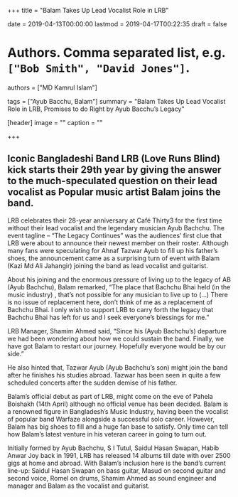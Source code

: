 +++
title = "Balam Takes Up Lead Vocalist Role in LRB"

date = 2019-04-13T00:00:00
lastmod = 2019-04-17T00:22:35
draft = false

# Authors. Comma separated list, e.g. `["Bob Smith", "David Jones"]`.
authors = ["MD Kamrul Islam"]

tags = ["Ayub Bacchu, Balam"]
summary = "Balam Takes Up Lead Vocalist Role in LRB, Promises to do Right by Ayub Bacchu’s Legacy"

[header]
image = ""
caption = ""

+++

## Iconic Bangladeshi Band LRB (Love Runs Blind) kick starts their 29th year by giving the answer to the much-speculated question on their lead vocalist as Popular music artist Balam joins the band.

LRB celebrates their 28-year anniversary at Café Thirty3 for the first time without their lead vocalist and the legendary musician Ayub Bachchu. The event tagline – “The Legacy Continues” was the audiences’ first clue that LRB were about to announce their newest member on their roster. Although many fans were speculating for Ahnaf Tazwar Ayub to fill up his father’s shoes, the announcement came as a surprising turn of event with Balam (Kazi Md Ali Jahangir) joining the band as lead vocalist and guitarist.

About his joining and the enormous pressure of living up to the legacy of AB (Ayub Bachchu), Balam remarked, “The place that Bachchu Bhai held (in the music industry) , that’s not possible for any musician to live up to (…) There is no issue of replacement here, don’t think of me as a replacement of Bachchu Bhai. I only wish to support LRB to carry forth the legacy that Bachchu Bhai has left for us and I seek everyone’s blessings for me.”

LRB Manager, Shamim Ahmed said, “Since his (Ayub Bachchu’s) departure we had been wondering about how we could sustain the band. Finally, we have got Balam to restart our journey. Hopefully everyone would be by our side.”

He also hinted that, Tazwar Ayub (Ayub Bachchu’s son) might join the band after he finishes his studies abroad. Tazwar has been seen in quite a few scheduled concerts after the sudden demise of his father.

Balam’s official debut as part of LRB, might come on the eve of Pahela Boishakh (14th April) although no official venue has been decided. Balam is a renowned figure in Bangladesh’s Music Industry, having been the vocalist of popular band Warfaze alongside a successful solo career. However, Balam has big shoes to fill and a huge fan base to satisfy. Only time can tell how Balam’s latest venture in his veteran career in going to turn out.

Initially formed by Ayub Bachchu, S I Tutul, Saidul Hasan Swapan, Habib Anwar Joy back in 1991, LRB has released 14 albums till date with over 2500 gigs at home and abroad. With Balam’s inclusion here is the band’s current line-up: Saidul Hasan Swapan on bass guitar, Masud on second guitar and second voice, Romel on drums, Shamim Ahmed as sound engineer and manager and Balam as the vocalist and guitarist.
